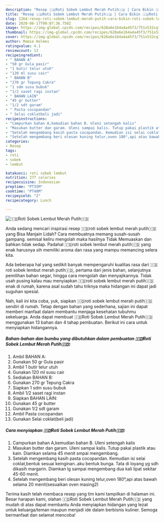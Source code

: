 ```yaml
---
description: "Resep 🇮🇩Roti Sobek Lembut Merah Putih🇮🇩 | Cara Bikin 🇮🇩Roti Sobek Lembut Merah Putih🇮🇩 Yang Mudah Dan Praktis"
title: "Resep 🇮🇩Roti Sobek Lembut Merah Putih🇮🇩 | Cara Bikin 🇮🇩Roti Sobek Lembut Merah Putih🇮🇩 Yang Mudah Dan Praktis"
slug: 1264-resep-roti-sobek-lembut-merah-putih-cara-bikin-roti-sobek-lembut-merah-putih-yang-mudah-dan-praktis
date: 2020-06-17T00:07:36.750Z
image: https://img-global.cpcdn.com/recipes/628a6e164a4a45f3/751x532cq70/🇮🇩roti-sobek-lembut-merah-putih🇮🇩-foto-resep-utama.jpg
thumbnail: https://img-global.cpcdn.com/recipes/628a6e164a4a45f3/751x532cq70/🇮🇩roti-sobek-lembut-merah-putih🇮🇩-foto-resep-utama.jpg
cover: https://img-global.cpcdn.com/recipes/628a6e164a4a45f3/751x532cq70/🇮🇩roti-sobek-lembut-merah-putih🇮🇩-foto-resep-utama.jpg
author: Mamie Holmes
ratingvalue: 4.1
reviewcount: 13
recipeingredient:
- " BAHAN A"
- "50 gr Gula pasir"
- "1 butir telur utuh"
- "120 ml susu cair"
- " BAHAN B"
- "270 gr Tepung Cakra"
- "1 sdm susu bubuk"
- "1/2 saset ragi instan"
- " BAHAN LAIN"
- "45 gr butter"
- "1/2 sdt garam"
- " Pasta cocopandan"
- " Selai coklatbeli jadi"
recipeinstructions:
- "Campurkan bahan A,kemudian bahan B. Uleni setengah kalis"
- "Masukan butter dan garam. Uleni sampai kalis. Tutup pakai plastik atau kain. Diamkan selama 45 menit smpai mengembang."
- "Setelah mengembang kasih pasta cocopandan. Kemudian isi selai coklat,bentuk sesuai keinginan..aku bentuk bunga. Tata di loyang yg sdh dikasih margarin. Diamkan lg sampai mengembang dua kali lipat sekitar 45-60 menit."
- "Setelah mengembang beri olesan kuning telur,oven 180°,api atas bawah selama 20 menit(sesuaikan oven masing2)"
categories:
- Resep
tags:
- roti
- sobek
- lembut

katakunci: roti sobek lembut 
nutrition: 277 calories
recipecuisine: Indonesian
preptime: "PT35M"
cooktime: "PT48M"
recipeyield: "2"
recipecategory: Lunch

---
```



![🇮🇩Roti Sobek Lembut Merah Putih🇮🇩](https://img-global.cpcdn.com/recipes/628a6e164a4a45f3/751x532cq70/🇮🇩roti-sobek-lembut-merah-putih🇮🇩-foto-resep-utama.jpg)

Anda sedang mencari inspirasi resep 🇮🇩roti sobek lembut merah putih🇮🇩 yang Bisa Manjain Lidah? Cara membuatnya memang susah-susah gampang. semisal keliru mengolah maka hasilnya Tidak Memuaskan dan bahkan tidak sedap. Padahal 🇮🇩roti sobek lembut merah putih🇮🇩 yang enak harusnya sih memiliki aroma dan rasa yang mampu memancing selera kita.

Ada beberapa hal yang sedikit banyak mempengaruhi kualitas rasa dari 🇮🇩roti sobek lembut merah putih🇮🇩, pertama dari jenis bahan, selanjutnya pemilihan bahan segar, hingga cara mengolah dan menyajikannya. Tidak usah pusing kalau mau menyiapkan 🇮🇩roti sobek lembut merah putih🇮🇩 enak di rumah, karena asal sudah tahu triknya maka hidangan ini dapat jadi suguhan spesial.




Nah, kali ini kita coba, yuk, siapkan 🇮🇩roti sobek lembut merah putih🇮🇩 sendiri di rumah. Tetap dengan bahan yang sederhana, sajian ini dapat memberi manfaat dalam membantu menjaga kesehatan tubuhmu sekeluarga. Anda dapat membuat 🇮🇩Roti Sobek Lembut Merah Putih🇮🇩 menggunakan 13 bahan dan 4 tahap pembuatan. Berikut ini cara untuk menyiapkan hidangannya.

<!--inarticleads1-->

##### Bahan-bahan dan bumbu yang dibutuhkan dalam pembuatan 🇮🇩Roti Sobek Lembut Merah Putih🇮🇩:

1. Ambil  BAHAN A:
1. Gunakan 50 gr Gula pasir
1. Ambil 1 butir telur utuh
1. Gunakan 120 ml susu cair
1. Sediakan  BAHAN B:
1. Gunakan 270 gr Tepung Cakra
1. Siapkan 1 sdm susu bubuk
1. Ambil 1/2 saset ragi instan
1. Siapkan  BAHAN LAIN:
1. Gunakan 45 gr butter
1. Gunakan 1/2 sdt garam
1. Ambil  Pasta cocopandan
1. Gunakan  Selai coklat(beli jadi)




<!--inarticleads2-->

##### Cara menyiapkan 🇮🇩Roti Sobek Lembut Merah Putih🇮🇩:

1. Campurkan bahan A,kemudian bahan B. Uleni setengah kalis
1. Masukan butter dan garam. Uleni sampai kalis. Tutup pakai plastik atau kain. Diamkan selama 45 menit smpai mengembang.
1. Setelah mengembang kasih pasta cocopandan. Kemudian isi selai coklat,bentuk sesuai keinginan..aku bentuk bunga. Tata di loyang yg sdh dikasih margarin. Diamkan lg sampai mengembang dua kali lipat sekitar 45-60 menit.
1. Setelah mengembang beri olesan kuning telur,oven 180°,api atas bawah selama 20 menit(sesuaikan oven masing2)




Terima kasih telah membaca resep yang tim kami tampilkan di halaman ini. Besar harapan kami, olahan 🇮🇩Roti Sobek Lembut Merah Putih🇮🇩 yang mudah di atas dapat membantu Anda menyiapkan hidangan yang lezat untuk keluarga/teman maupun menjadi ide dalam berbisnis kuliner. Semoga bermanfaat dan selamat mencoba!
